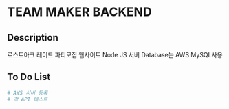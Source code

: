 # TEAM MAKER BACKEND

## Description

로스트아크 레이드 파티모집 웹사이트 Node JS 서버
Database는 AWS MySQL사용

## To Do List

```bash
# AWS 서버 등록
# 각 API 테스트
```